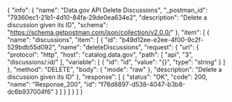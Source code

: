 {
  "info": {
    "name": "Data.gov API Delete Discussions",
    "_postman_id": "79360ec1-21b1-4d10-84fa-29de0ea634e2",
    "description": "Delete a discussion given its ID",
    "schema": "https://schema.getpostman.com/json/collection/v2.0.0/"
  },
  "item": [
    {
      "name": "discussions",
      "item": [
        {
          "id": "b49d12ee-e2ee-4f00-9c2f-529bdb55d092",
          "name": "deleteDiscussions",
          "request": {
            "url": {
              "protocol": "http",
              "host": "catalog.data.gov",
              "path": [
                "api",
                "3",
                "discussions/:id/"
              ],
              "variable": [
                {
                  "id": "id",
                  "value": "{}",
                  "type": "string"
                }
              ]
            },
            "method": "DELETE",
            "body": {
              "mode": "raw"
            },
            "description": "Delete a discussion given its ID"
          },
          "response": [
            {
              "status": "OK",
              "code": 200,
              "name": "Response_200",
              "id": "f78d8897-d538-4047-b3b8-dc6b937004f6"
            }
          ]
        }
      ]
    }
  ]
}